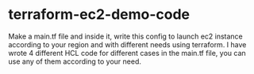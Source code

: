 # terraform-ec2-demo-code
Make a main.tf file and inside it, write this config to launch ec2 instance according to your region and with different needs using terraform.
I have wrote 4 different HCL code for different cases in the main.tf file, you can use any of them according to your need.
